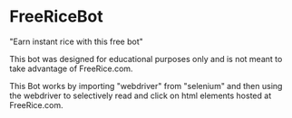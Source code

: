 # FreeRiceBot
"Earn instant rice with this free bot"

This bot was designed for educational purposes only and is not meant to take advantage of FreeRice.com.

This Bot works by importing "webdriver" from "selenium" and then using the webdriver to selectively read and click on html elements hosted at FreeRice.com.
